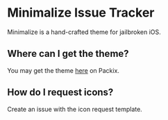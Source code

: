 # Minimalize Issue Tracker
Minimalize is a hand-crafted theme for jailbroken iOS.

## Where can I get the theme?
You may get the theme [here](https://repo.packix.com/package/lol.itsnebula.minimalize) on Packix.

## How do I request icons?
Create an issue with the icon request template.
